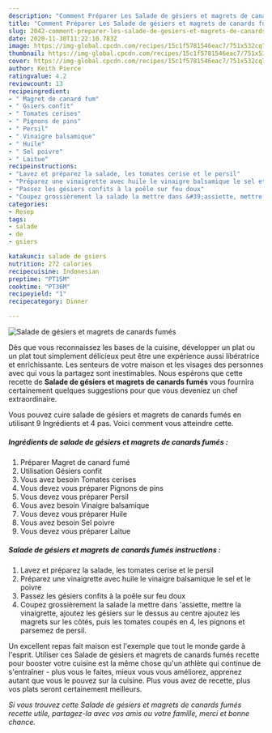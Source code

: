 ```yaml
---
description: "Comment Préparer Les Salade de gésiers et magrets de canards fumés"
title: "Comment Préparer Les Salade de gésiers et magrets de canards fumés"
slug: 2042-comment-preparer-les-salade-de-gesiers-et-magrets-de-canards-fumes
date: 2020-11-30T11:22:10.783Z
image: https://img-global.cpcdn.com/recipes/15c1f5781546eac7/751x532cq70/salade-de-gesiers-et-magrets-de-canards-fumes-photo-principale-de-la-recette.jpg
thumbnail: https://img-global.cpcdn.com/recipes/15c1f5781546eac7/751x532cq70/salade-de-gesiers-et-magrets-de-canards-fumes-photo-principale-de-la-recette.jpg
cover: https://img-global.cpcdn.com/recipes/15c1f5781546eac7/751x532cq70/salade-de-gesiers-et-magrets-de-canards-fumes-photo-principale-de-la-recette.jpg
author: Keith Pierce
ratingvalue: 4.2
reviewcount: 13
recipeingredient:
- " Magret de canard fum"
- " Gsiers confit"
- " Tomates cerises"
- " Pignons de pins"
- " Persil"
- " Vinaigre balsamique"
- " Huile"
- " Sel poivre"
- " Laitue"
recipeinstructions:
- "Lavez et préparez la salade, les tomates cerise et le persil"
- "Préparez une vinaigrette avec huile le vinaigre balsamique le sel et le poivre"
- "Passez les gésiers confits à la poêle sur feu doux"
- "Coupez grossièrement la salade la mettre dans &#39;assiette, mettre la vinaigrette, ajoutez les gésiers sur le dessus au centre ajoutez les magrets sur les côtés, puis les tomates coupés en 4, les pignons et parsemez de persil."
categories:
- Resep
tags:
- salade
- de
- gsiers

katakunci: salade de gsiers 
nutrition: 272 calories
recipecuisine: Indonesian
preptime: "PT15M"
cooktime: "PT36M"
recipeyield: "1"
recipecategory: Dinner

---
```



![Salade de gésiers et magrets de canards fumés](https://img-global.cpcdn.com/recipes/15c1f5781546eac7/751x532cq70/salade-de-gesiers-et-magrets-de-canards-fumes-photo-principale-de-la-recette.jpg)

Dès que vous reconnaissez les bases de la cuisine, développer un plat ou un plat tout simplement délicieux peut être une expérience aussi libératrice et enrichissante. Les senteurs de votre maison et les visages des personnes avec qui vous la partagez sont inestimables. Nous espérons que cette recette de <strong> Salade de gésiers et magrets de canards fumés </strong> vous fournira certainement quelques suggestions pour que vous deveniez un chef extraordinaire.

<!--inarticleads1-->

Vous pouvez cuire salade de gésiers et magrets de canards fumés en utilisant 9 Ingrédients et 4 pas. Voici comment vous atteindre cette.

##### Ingrédients de salade de gésiers et magrets de canards fumés :

1. Préparer  Magret de canard fumé
1. Utilisation  Gésiers confit
1. Vous avez besoin  Tomates cerises
1. Vous devez vous préparer  Pignons de pins
1. Vous devez vous préparer  Persil
1. Vous avez besoin  Vinaigre balsamique
1. Vous devez vous préparer  Huile
1. Vous avez besoin  Sel poivre
1. Vous devez vous préparer  Laitue




<!--inarticleads2-->

##### Salade de gésiers et magrets de canards fumés instructions :

1. Lavez et préparez la salade, les tomates cerise et le persil
1. Préparez une vinaigrette avec huile le vinaigre balsamique le sel et le poivre
1. Passez les gésiers confits à la poêle sur feu doux
1. Coupez grossièrement la salade la mettre dans &#39;assiette, mettre la vinaigrette, ajoutez les gésiers sur le dessus au centre ajoutez les magrets sur les côtés, puis les tomates coupés en 4, les pignons et parsemez de persil.




<!--inarticleads1-->

<p>
Un excellent repas fait maison est l'exemple que tout le monde garde à l'esprit. Utiliser ces Salade de gésiers et magrets de canards fumés recette pour booster votre cuisine est la même chose qu'un athlète qui continue de s'entraîner - plus vous le faites, mieux vous vous améliorez, apprenez autant que vous le pouvez sur la cuisine. Plus vous avez de recette, plus vos plats seront certainement meilleurs.
</p>

<p>
<i>Si vous trouvez cette Salade de gésiers et magrets de canards fumés recette utile, partagez-la avec vos amis ou votre famille, merci et bonne chance.</i>
</p>
